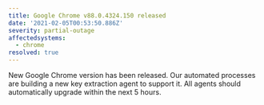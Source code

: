 ```yaml
---
title: Google Chrome v88.0.4324.150 released
date: '2021-02-05T00:53:50.886Z'
severity: partial-outage
affectedsystems:
  - chrome
resolved: true
---
```

New Google Chrome version has been released. Our automated processes are building a new key extraction agent to support it. All agents should automatically upgrade within the next 5 hours.

<!--- language code: en -->
